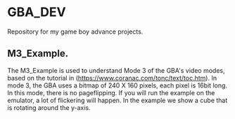 # GBA_DEV
 Repository for my game boy advance projects.

## M3_Example.
The M3_Example is used to understand Mode 3 of the GBA's video modes, based on the tutorial in (https://www.coranac.com/tonc/text/toc.htm). 
In mode 3, the GBA uses a bitmap of  240 X 160 pixels, each pixel is 16bit long. In this mode, there is no pageflipping. 
If you will run the example on the emulator, a lot of flickering will happen. In the example we show a cube that is rotating around the y-axis.
